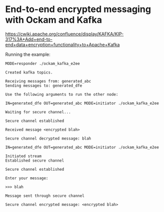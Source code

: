 # End-to-end encrypted messaging with Ockam and Kafka

https://cwiki.apache.org/confluence/display/KAFKA/KIP-317%3A+Add+end-to-end+data+encryption+functionality+to+Apache+Kafka

Running the example:


```
MODE=responder ./ockam_kafka_e2ee

Created kafka topics.

Receiving messages from: generated_abc
Sending messages to: generated_dfe

Use the following arguments to run the other node:

IN=generated_dfe OUT=generated_abc MODE=initiator ./ockam_kafka_e2ee

Waiting for secure channel...

Secure channel established

Received message <encrypted blah>

Secure channel decrypted message: blah

```


```
IN=generated_dfe OUT=generated_abc MODE=initiator ./ockam_kafka_e2ee

Initiated stream
Established secure channel

Secure channel established

Enter your message:

>>> blah

Message sent through secure channel

Secure channel encrypted message: <encrypted blah>


```
